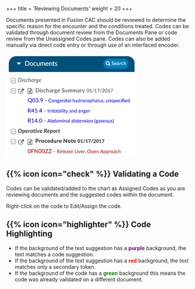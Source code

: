 +++
title = 'Reviewing Documents'
weight = 20
+++

Documents presented in Fusion CAC should be reviewed to determine the specific reason for the encounter and the
conditions treated. Codes can be validated through document review from the Documents Pane or code review from the
Unassigned Codes pane. Codes can also be added manually via direct code entry or through use of an interfaced encoder.

![Document Tree](image-031.png)

## {{% icon icon="check" %}} Validating a Code

Codes can be validated/added to the chart as Assigned Codes as you are reviewing documents and the suggested codes within
the document.

Right-click on the code to Edit/Assign the code.

## {{% icon icon="highlighter" %}} Code Highlighting

- If the background of the text suggestion has a <span style="color:purple; font-weight: bold">purple</span> background, the text matches a code suggestion.
- If the background of the text suggestion has a <span style="color:red; font-weight: bold">red</span> background, the text matches only a secondary token.
- If the background of the code has a <span style="color:green; font-weight: bold">green</span> background this means the code was already validated on a different document.


